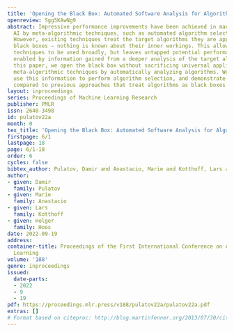 ```yaml
---
title: 'Opening the Black Box: Automated Software Analysis for Algorithm Selection'
openreview: Sgg5KAwNg9
abstract: Impressive performance improvements have been achieved in many areas of
  AI by meta-algorithmic techniques, such as automated algorithm selection and configuration.
  However, existing techniques treat the target algorithms they are applied to as
  black boxes – nothing is known about their inner workings. This allows meta-algorithmic
  techniques to be used broadly, but leaves untapped potential performance improvements
  enabled by information gained from a deeper analysis of the target algorithms. In
  this paper, we open the black box without sacrificing universal applicability of
  meta-algorithmic techniques by automatically analyzing algorithms. We show how to
  use this information to perform algorithm selection, and demonstrate improved performance
  compared to previous approaches that treat algorithms as black boxes.
layout: inproceedings
series: Proceedings of Machine Learning Research
publisher: PMLR
issn: 2640-3498
id: pulatov22a
month: 0
tex_title: 'Opening the Black Box: Automated Software Analysis for Algorithm Selection'
firstpage: 6/1
lastpage: 18
page: 6/1-18
order: 6
cycles: false
bibtex_author: Pulatov, Damir and Anastacio, Marie and Kotthoff, Lars and Hoos, Holger
author:
- given: Damir
  family: Pulatov
- given: Marie
  family: Anastacio
- given: Lars
  family: Kotthoff
- given: Holger
  family: Hoos
date: 2022-09-19
address:
container-title: Proceedings of the First International Conference on Automated Machine
  Learning
volume: '188'
genre: inproceedings
issued:
  date-parts:
  - 2022
  - 9
  - 19
pdf: https://proceedings.mlr.press/v188/pulatov22a/pulatov22a.pdf
extras: []
# Format based on citeproc: http://blog.martinfenner.org/2013/07/30/citeproc-yaml-for-bibliographies/
---
```

